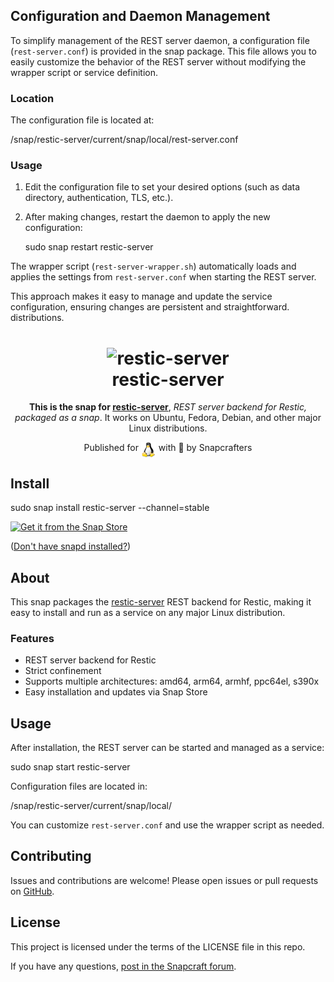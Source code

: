 ## Configuration and Daemon Management

To simplify management of the REST server daemon, a configuration file (`rest-server.conf`) is provided in the snap package. This file allows you to easily customize the behavior of the REST server without modifying the wrapper script or service definition.

### Location

The configuration file is located at:

  /snap/restic-server/current/snap/local/rest-server.conf

### Usage

1. Edit the configuration file to set your desired options (such as data directory, authentication, TLS, etc.).
2. After making changes, restart the daemon to apply the new configuration:

     sudo snap restart restic-server

The wrapper script (`rest-server-wrapper.sh`) automatically loads and applies the settings from `rest-server.conf` when starting the REST server.

This approach makes it easy to manage and update the service configuration, ensuring changes are persistent and straightforward.
distributions.</p>
<h1 align="center">
  <img src="https://avatars1.githubusercontent.com/u/29598503?v=3&s=256" alt="restic-server">
  <br />
  restic-server
</h1>

<p align="center"><b>This is the snap for <a href="https://github.com/restic/rest-server">restic-server</a></b>, <i>REST server backend for Restic, packaged as a snap</i>. It works on Ubuntu, Fedora, Debian, and other major Linux distributions.</p>

<!-- Uncomment and modify this when you are provided a build status badge
<p align="center">
<a href="https://snapcraft.io/my-snap-name">
  <img alt="enpass" src="https://snapcraft.io/my-snap-name/badge.svg" />
</a>
<a href="https://snapcraft.io/my-snap-name">
  <img alt="enpass" src="https://snapcraft.io/my-snap-name/trending.svg?name=0" />
</a>
</p>
-->

<!-- Uncomment and modify this when you have a screenshot
![my-snap-name](screenshot.png?raw=true "my-snap-name")
-->

<p align="center">Published for <img src="https://raw.githubusercontent.com/anythingcodes/slack-emoji-for-techies/gh-pages/emoji/tux.png" align="top" width="24" /> with 💝 by Snapcrafters</p>


## Install

  sudo snap install restic-server --channel=stable

[![Get it from the Snap Store](https://snapcraft.io/static/images/badges/en/snap-store-white.svg)](https://snapcraft.io/restic-server)



([Don't have snapd installed?](https://snapcraft.io/docs/core/install))


## About

This snap packages the [restic-server](https://github.com/restic/rest-server) REST backend for Restic, making it easy to install and run as a service on any major Linux distribution.

### Features
- REST server backend for Restic
- Strict confinement
- Supports multiple architectures: amd64, arm64, armhf, ppc64el, s390x
- Easy installation and updates via Snap Store

## Usage

After installation, the REST server can be started and managed as a service:

  sudo snap start restic-server

Configuration files are located in:

  /snap/restic-server/current/snap/local/

You can customize `rest-server.conf` and use the wrapper script as needed.

## Contributing

Issues and contributions are welcome! Please open issues or pull requests on [GitHub](https://github.com/capruro/restic-server-snap).

## License

This project is licensed under the terms of the LICENSE file in this repo.

If you have any questions, [post in the Snapcraft forum](https://forum.snapcraft.io).

<!--
## The Snapcrafters

| [![Your Name](https://gravatar.com/avatar/bc0bced65e963eb5c3a16cab8b004431/?s=128)](https://github.com/yourname/) |
| :---: |
| [Your Name](https://github.com/yourname/) |
--> 

<!-- Uncomment and modify this when you have upstream contacts
## Upstream

| [![Upstream Name](https://gravatar.com/avatar/bc0bced65e963eb5c3a16cab8b004431?s=128)](https://github.com/upstreamname) |
| :---: |
| [Upstream Name](https://github.com/upstreamname) |
-->
